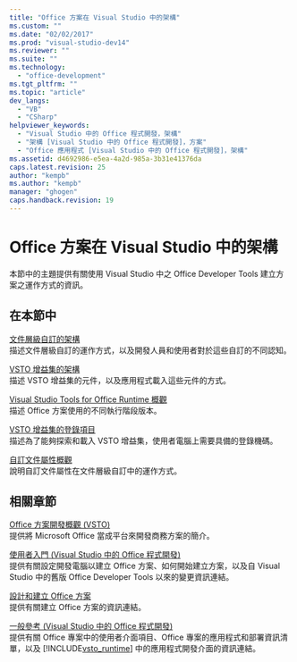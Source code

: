 ```yaml
---
title: "Office 方案在 Visual Studio 中的架構"
ms.custom: ""
ms.date: "02/02/2017"
ms.prod: "visual-studio-dev14"
ms.reviewer: ""
ms.suite: ""
ms.technology: 
  - "office-development"
ms.tgt_pltfrm: ""
ms.topic: "article"
dev_langs: 
  - "VB"
  - "CSharp"
helpviewer_keywords: 
  - "Visual Studio 中的 Office 程式開發，架構"
  - "架構 [Visual Studio 中的 Office 程式開發]，方案"
  - "Office 應用程式 [Visual Studio 中的 Office 程式開發]，架構"
ms.assetid: d4692986-e5ea-4a2d-985a-3b31e41376da
caps.latest.revision: 25
author: "kempb"
ms.author: "kempb"
manager: "ghogen"
caps.handback.revision: 19
---
```

# Office 方案在 Visual Studio 中的架構
  本節中的主題提供有關使用 Visual Studio 中之 Office Developer Tools 建立方案之運作方式的資訊。  
  
## 在本節中  
 [文件層級自訂的架構](../vsto/architecture-of-document-level-customizations.md)  
 描述文件層級自訂的運作方式，以及開發人員和使用者對於這些自訂的不同認知。  
  
 [VSTO 增益集的架構](../vsto/architecture-of-vsto-add-ins.md)  
 描述 VSTO 增益集的元件，以及應用程式載入這些元件的方式。  
  
 [Visual Studio Tools for Office Runtime 概觀](../vsto/visual-studio-tools-for-office-runtime-overview.md)  
 描述 Office 方案使用的不同執行階段版本。  
  
 [VSTO 增益集的登錄項目](../vsto/registry-entries-for-vsto-add-ins.md)  
 描述為了能夠探索和載入 VSTO 增益集，使用者電腦上需要具備的登錄機碼。  
  
 [自訂文件屬性概觀](../vsto/custom-document-properties-overview.md)  
 說明自訂文件屬性在文件層級自訂中的運作方式。  
  
## 相關章節  
 [Office 方案開發概觀 &#40;VSTO&#41;](../vsto/office-solutions-development-overview-vsto.md)  
 提供將 Microsoft Office 當成平台來開發商務方案的簡介。  
  
 [使用者入門 &#40;Visual Studio 中的 Office 程式開發&#41;](../vsto/getting-started-office-development-in-visual-studio.md)  
 提供有關設定開發電腦以建立 Office 方案、如何開始建立方案，以及自 Visual Studio 中的舊版 Office Developer Tools 以來的變更資訊連結。  
  
 [設計和建立 Office 方案](../vsto/designing-and-creating-office-solutions.md)  
 提供有關建立 Office 方案的資訊連結。  
  
 [一般參考 &#40;Visual Studio 中的 Office 程式開發&#41;](../vsto/general-reference-office-development-in-visual-studio.md)  
 提供有關 Office 專案中的使用者介面項目、Office 專案的應用程式和部署資訊清單，以及 [!INCLUDE[vsto_runtime](../vsto/includes/vsto-runtime-md.md)] 中的應用程式開發介面的資訊連結。  
  
  
